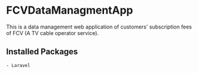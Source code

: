 # FCVDataManagmentApp
This is a data management web application of customers' subscription fees of FCV (A TV cable operator service).
## Installed Packages
    - Laravel
        